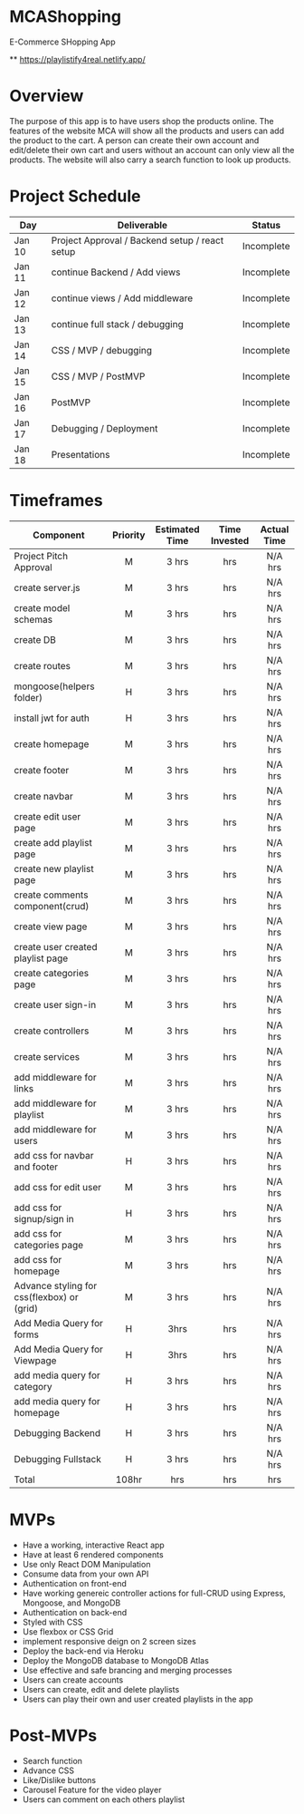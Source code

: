 # MCAShopping
E-Commerce SHopping App

** https://playlistify4real.netlify.app/

# Overview 

The purpose of this app is to have users shop the products online. The features of the website MCA will show all the products and users can add the product to the cart. A person can create their own account and edit/delete their own cart and users without an account can only view all the products. The website will also carry a search function to look up products.

# Project Schedule

|  Day | Deliverable | Status
|---|---| ---|
|Jan 10| Project Approval / Backend setup / react setup | Incomplete
|Jan 11| continue Backend / Add views | Incomplete
|Jan 12| continue views / Add middleware | Incomplete
|Jan 13| continue full stack / debugging | Incomplete
|Jan 14| CSS / MVP / debugging  | Incomplete
|Jan 15| CSS / MVP / PostMVP | Incomplete
|Jan 16| PostMVP | Incomplete
|Jan 17| Debugging / Deployment | Incomplete
|Jan 18| Presentations | Incomplete

# Timeframes

| Component | Priority | Estimated Time | Time Invested | Actual Time |
| --- | :---: |  :---: | :---: | :---: |
| Project Pitch Approval| M | 3 hrs|  hrs | N/A hrs |
| create server.js| M | 3 hrs|  hrs | N/A hrs |
| create model schemas| M | 3 hrs|  hrs | N/A hrs |
| create DB | M | 3 hrs|  hrs | N/A hrs |
| create routes| M | 3 hrs|  hrs | N/A hrs |
| mongoose(helpers folder) | H | 3 hrs|  hrs | N/A hrs |
| install jwt for auth | H| 3 hrs|  hrs | N/A hrs |
| create homepage| M | 3 hrs|  hrs | N/A hrs  |
| create footer| M | 3 hrs|  hrs | N/A hrs |
| create navbar| M | 3 hrs|  hrs | N/A hrs |
| create edit user page| M | 3 hrs|  hrs | N/A hrs |
| create add playlist page| M | 3 hrs|  hrs | N/A hrs |
| create new playlist page| M | 3 hrs|  hrs | N/A hrs  |
| create comments component(crud)| M | 3 hrs|  hrs | N/A hrs |
| create view page| M | 3 hrs|  hrs | N/A hrs |
| create user created playlist page| M | 3 hrs|  hrs | N/A hrs  |
| create categories page| M | 3 hrs|  hrs | N/A hrs  |
| create user sign-in| M | 3 hrs|  hrs | N/A hrs |
| create controllers| M | 3 hrs|  hrs | N/A hrs |
| create services| M | 3 hrs|  hrs | N/A hrs |
| add middleware for links | M | 3 hrs|  hrs | N/A hrs  |
| add middleware for playlist | M | 3 hrs|  hrs |N/A hrs |
| add middleware for users| M | 3 hrs|  hrs | N/A hrs |
| add css for navbar and footer| H | 3 hrs|  hrs | N/A hrs |
| add css for edit user | M | 3 hrs|  hrs | N/A hrs  |
| add css for signup/sign in | H | 3 hrs|  hrs | N/A hrs |
| add css for categories page | M | 3 hrs|  hrs |N/A hrs |
| add css for homepage | M | 3 hrs|  hrs | N/A hrs  |
| Advance styling for css(flexbox) or (grid) | M | 3 hrs|  hrs | N/A hrs  |
| Add Media Query for forms | H | 3hrs|  hrs | N/A hrs |
| Add Media Query for Viewpage| H | 3hrs|  hrs | N/A hrs |
| add media query for category| H| 3 hrs|  hrs | N/A hrs |
| add media query for homepage | H | 3 hrs|  hrs |N/A hrs  |
| Debugging Backend | H | 3 hrs|  hrs |N/A hrs  |
| Debugging Fullstack | H | 3 hrs|  hrs |N/A hrs  |
| Total | 108hr | hrs|  hrs |  hrs |


# MVPs

- Have a working, interactive React app
- Have at least 6 rendered components 
- Use only React DOM Manipulation
- Consume data from your own API
- Authentication on front-end
- Have working genereic controller actions for full-CRUD using Express, Mongoose, and MongoDB
- Authentication on back-end
- Styled with CSS
- Use flexbox or CSS Grid
- implement responsive deign on 2 screen sizes
- Deploy the back-end via Heroku
- Deploy the MongoDB database to MongoDB Atlas
- Use effective and safe brancing and merging processes
- Users can create accounts
- Users can create, edit and delete  playlists
- Users can play their own and user created playlists in the app


# Post-MVPs

- Search function
- Advance CSS
- Like/Dislike buttons
- Carousel Feature for the video player
- Users can comment on each others playlist
